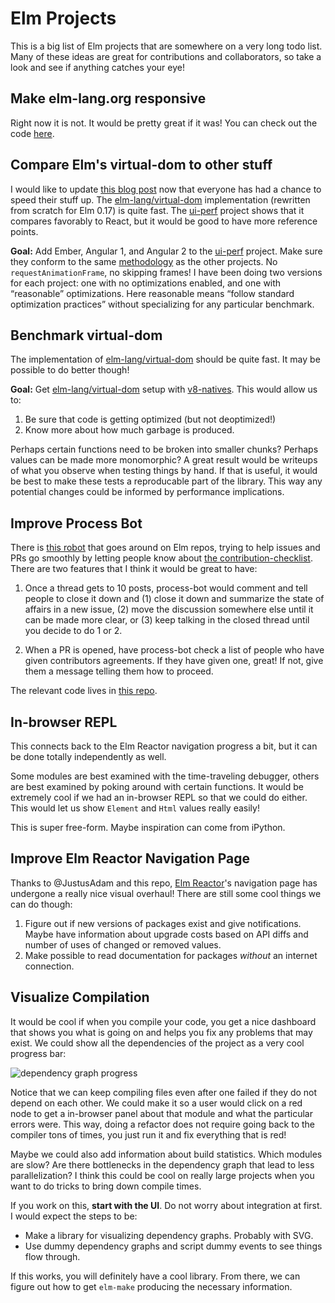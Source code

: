 # Elm Projects

This is a big list of Elm projects that are somewhere on a very long todo list.
Many of these ideas are great for contributions and collaborators, so take a
look and see if anything catches your eye!


## Make elm-lang.org responsive

Right now it is not. It would be pretty great if it was! You can check out the code [here](https://github.com/elm-lang/elm-lang.org/).


## Compare Elm's virtual-dom to other stuff

I would like to update [this blog post](http://elm-lang.org/blog/blazing-fast-html) now that everyone has had a chance to speed their stuff up. The [elm-lang/virtual-dom](https://github.com/elm-lang/virtual-dom/) implementation (rewritten from scratch for Elm 0.17) is quite fast. The [ui-perf](https://github.com/evancz/ui-perf) project shows that it compares favorably to React, but it would be good to have more reference points.

**Goal:** Add Ember, Angular 1, and Angular 2 to the [ui-perf](https://github.com/evancz/ui-perf) project. Make sure they conform to the same [methodology](https://github.com/evancz/ui-perf#methodology) as the other projects. No `requestAnimationFrame`, no skipping frames! I have been doing two versions for each project: one with no optimizations enabled, and one with &ldquo;reasonable&rdquo; optimizations. Here reasonable means &ldquo;follow standard optimization practices&rdquo; without specializing for any particular benchmark.


## Benchmark virtual-dom

The implementation of [elm-lang/virtual-dom](https://github.com/elm-lang/virtual-dom/) should be quite fast. It may be possible to do better though!

**Goal:** Get [elm-lang/virtual-dom](https://github.com/elm-lang/virtual-dom/) setup with [v8-natives](https://www.npmjs.com/package/v8-natives). This would allow us to:

  1. Be sure that code is getting optimized (but not deoptimized!)
  2. Know more about how much garbage is produced.
  
Perhaps certain functions need to be broken into smaller chunks? Perhaps values can be made more monomorphic? A great result would be writeups of what you observe when testing things by hand. If that is useful, it would be best to make these tests a reproducable part of the library. This way any potential changes could be informed by performance implications.


## Improve Process Bot

There is [this robot](https://github.com/process-bot/) that goes around on Elm repos, trying to help issues and PRs go smoothly by letting people know about [the contribution-checklist](https://github.com/process-bot/contribution-checklist). There are two features that I think it would be great to have:

  1. Once a thread gets to 10 posts, process-bot would comment and tell people to close it down and (1) close it down and summarize the state of affairs in a new issue, (2) move the discussion somewhere else until it can be made more clear, or (3) keep talking in the closed thread until you decide to do 1 or 2.
  
  2. When a PR is opened, have process-bot check a list of people who have given contributors agreements. If they have given one, great! If not, give them a message telling them how to proceed.

The relevant code lives in [this repo](https://github.com/process-bot/contribution-checklist).


## In-browser REPL

This connects back to the Elm Reactor navigation progress a bit, but it can be done totally independently as well.

Some modules are best examined with the time-traveling debugger, others are best examined by poking around with certain functions. It would be extremely cool if we had an in-browser REPL so that we could do either. This would let us show `Element` and `Html` values really easily!

This is super free-form. Maybe inspiration can come from iPython.


## Improve Elm Reactor Navigation Page

Thanks to @JustusAdam and this repo, [Elm Reactor](https://github.com/elm-lang/elm-reactor)'s navigation page has undergone a really nice visual overhaul! There are still some cool things we can do though:

  1. Figure out if new versions of packages exist and give notifications. Maybe have information about upgrade costs based on API diffs and number of uses of changed or removed values.
  2. Make possible to read documentation for packages *without* an internet connection.


## Visualize Compilation

It would be cool if when you compile your code, you get a nice dashboard that shows you what is going on and helps you fix any problems that may exist. We could show all the dependencies of the project as a very cool progress bar:

![dependency graph progress](https://raw.githubusercontent.com/elm-lang/projects/master/compiler-progress-visualization/mock.gif)

Notice that we can keep compiling files even after one failed if they do not depend on each other. We could make it so a user would click on a red node to get a in-browser panel about that module and what the particular errors were. This way, doing a refactor does not require going back to the compiler tons of times, you just run it and fix everything that is red!

Maybe we could also add information about build statistics. Which modules are slow? Are there bottlenecks in the dependency graph that lead to less parallelization? I think this could be cool on really large projects when you want to do tricks to bring down compile times.

If you work on this, **start with the UI**. Do not worry about integration at first. I would expect the steps to be:

  - Make a library for visualizing dependency graphs. Probably with SVG.
  - Use dummy dependency graphs and script dummy events to see things flow through.

If this works, you will definitely have a cool library. From there, we can figure out how to get `elm-make` producing the necessary information.
